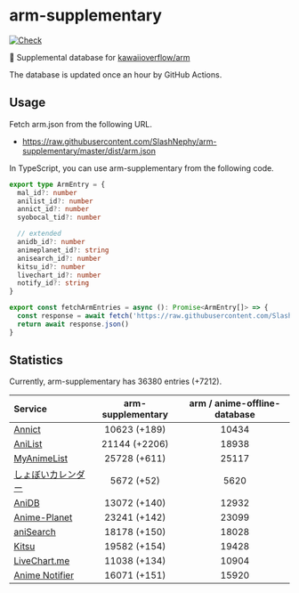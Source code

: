 # arm-supplementary

[![Check](https://github.com/SlashNephy/arm-supplementary/actions/workflows/check-node.yml/badge.svg)](https://github.com/SlashNephy/arm-supplementary/actions/workflows/check-node.yml)

💊 Supplemental database for [kawaiioverflow/arm](https://github.com/kawaiioverflow/arm)

The database is updated once an hour by GitHub Actions.

## Usage

Fetch arm.json from the following URL.

- https://raw.githubusercontent.com/SlashNephy/arm-supplementary/master/dist/arm.json

In TypeScript, you can use arm-supplementary from the following code.

```TypeScript
export type ArmEntry = {
  mal_id?: number
  anilist_id?: number
  annict_id?: number
  syobocal_tid?: number

  // extended
  anidb_id?: number
  animeplanet_id?: string
  anisearch_id?: number
  kitsu_id?: number
  livechart_id?: number
  notify_id?: string
}

export const fetchArmEntries = async (): Promise<ArmEntry[]> => {
  const response = await fetch('https://raw.githubusercontent.com/SlashNephy/arm-supplementary/master/dist/arm.json')
  return await response.json()
}
```

## Statistics

Currently, arm-supplementary has 36380 entries (+7212).

| Service                                     | arm-supplementary | arm / anime-offline-database |
| :------------------------------------------ | :---------------: | :--------------------------: |
| [Annict](https://annict.com)                |   10623 (+189)    |            10434             |
| [AniList](https://anilist.co)               |   21144 (+2206)   |            18938             |
| [MyAnimeList](https://myanimelist.net)      |   25728 (+611)    |            25117             |
| [しょぼいカレンダー](https://cal.syoboi.jp) |    5672 (+52)     |             5620             |
| [AniDB](https://anidb.net)                  |   13072 (+140)    |            12932             |
| [Anime-Planet](https://anime-planet.com)    |   23241 (+142)    |            23099             |
| [aniSearch](https://anisearch.com)          |   18178 (+150)    |            18028             |
| [Kitsu](https://kitsu.io)                   |   19582 (+154)    |            19428             |
| [LiveChart.me](https://livechart.me)        |   11038 (+134)    |            10904             |
| [Anime Notifier](https://notify.moe)        |   16071 (+151)    |            15920             |
